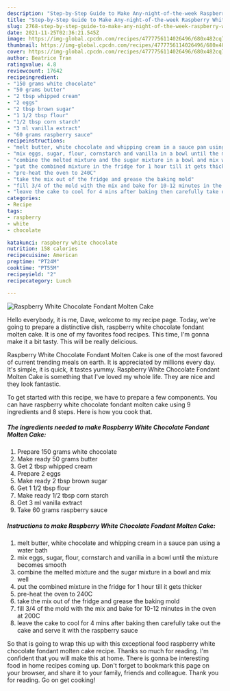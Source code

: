 ```yaml
---
description: "Step-by-Step Guide to Make Any-night-of-the-week Raspberry White Chocolate Fondant Molten Cake"
title: "Step-by-Step Guide to Make Any-night-of-the-week Raspberry White Chocolate Fondant Molten Cake"
slug: 2768-step-by-step-guide-to-make-any-night-of-the-week-raspberry-white-chocolate-fondant-molten-cake
date: 2021-11-25T02:36:21.545Z
image: https://img-global.cpcdn.com/recipes/4777756114026496/680x482cq70/raspberry-white-chocolate-fondant-molten-cake-recipe-main-photo.jpg
thumbnail: https://img-global.cpcdn.com/recipes/4777756114026496/680x482cq70/raspberry-white-chocolate-fondant-molten-cake-recipe-main-photo.jpg
cover: https://img-global.cpcdn.com/recipes/4777756114026496/680x482cq70/raspberry-white-chocolate-fondant-molten-cake-recipe-main-photo.jpg
author: Beatrice Tran
ratingvalue: 4.8
reviewcount: 17642
recipeingredient:
- "150 grams white chocolate"
- "50 grams butter"
- "2 tbsp whipped cream"
- "2 eggs"
- "2 tbsp brown sugar"
- "1 1/2 tbsp flour"
- "1/2 tbsp corn starch"
- "3 ml vanilla extract"
- "60 grams raspberry sauce"
recipeinstructions:
- "melt butter, white chocolate and whipping cream in a sauce pan using a water bath"
- "mix eggs, sugar, flour, cornstarch and vanilla in a bowl until the mixture becomes smooth"
- "combine the melted mixture and the sugar mixture in a bowl and mix well"
- "put the combined mixture in the fridge for 1 hour till it gets thicker"
- "pre-heat the oven to 240C"
- "take the mix out of the fridge and grease the baking mold"
- "fill 3/4 of the mold with the mix and bake for 10-12 minutes in the oven at 200C"
- "leave the cake to cool for 4 mins after baking then carefully take out the cake and serve it with the raspberry sauce"
categories:
- Recipe
tags:
- raspberry
- white
- chocolate

katakunci: raspberry white chocolate 
nutrition: 158 calories
recipecuisine: American
preptime: "PT24M"
cooktime: "PT55M"
recipeyield: "2"
recipecategory: Lunch

---
```



![Raspberry White Chocolate Fondant Molten Cake](https://img-global.cpcdn.com/recipes/4777756114026496/680x482cq70/raspberry-white-chocolate-fondant-molten-cake-recipe-main-photo.jpg)

Hello everybody, it is me, Dave, welcome to my recipe page. Today, we're going to prepare a distinctive dish, raspberry white chocolate fondant molten cake. It is one of my favorites food recipes. This time, I'm gonna make it a bit tasty. This will be really delicious.



Raspberry White Chocolate Fondant Molten Cake is one of the most favored of current trending meals on earth. It is appreciated by millions every day. It's simple, it is quick, it tastes yummy. Raspberry White Chocolate Fondant Molten Cake is something that I've loved my whole life. They are nice and they look fantastic.


To get started with this recipe, we have to prepare a few components. You can have raspberry white chocolate fondant molten cake using 9 ingredients and 8 steps. Here is how you cook that.

<!--inarticleads1-->

##### The ingredients needed to make Raspberry White Chocolate Fondant Molten Cake:

1. Prepare 150 grams white chocolate
1. Make ready 50 grams butter
1. Get 2 tbsp whipped cream
1. Prepare 2 eggs
1. Make ready 2 tbsp brown sugar
1. Get 1 1/2 tbsp flour
1. Make ready 1/2 tbsp corn starch
1. Get 3 ml vanilla extract
1. Take 60 grams raspberry sauce




<!--inarticleads2-->

##### Instructions to make Raspberry White Chocolate Fondant Molten Cake:

1. melt butter, white chocolate and whipping cream in a sauce pan using a water bath
1. mix eggs, sugar, flour, cornstarch and vanilla in a bowl until the mixture becomes smooth
1. combine the melted mixture and the sugar mixture in a bowl and mix well
1. put the combined mixture in the fridge for 1 hour till it gets thicker
1. pre-heat the oven to 240C
1. take the mix out of the fridge and grease the baking mold
1. fill 3/4 of the mold with the mix and bake for 10-12 minutes in the oven at 200C
1. leave the cake to cool for 4 mins after baking then carefully take out the cake and serve it with the raspberry sauce




So that is going to wrap this up with this exceptional food raspberry white chocolate fondant molten cake recipe. Thanks so much for reading. I'm confident that you will make this at home. There is gonna be interesting food in home recipes coming up. Don't forget to bookmark this page on your browser, and share it to your family, friends and colleague. Thank you for reading. Go on get cooking!

